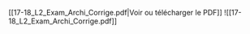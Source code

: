 ﻿[[17-18_L2_Exam_Archi_Corrige.pdf|Voir ou télécharger le PDF]]
![[17-18_L2_Exam_Archi_Corrige.pdf]]

